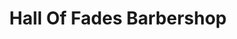 ---
title: "Hall Of Fades Barbershop"
url: /frostproof/hall-of-fades-barbershop/
shop: hairdresser
---